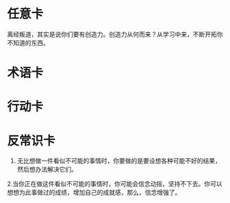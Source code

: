 # 任意卡
离经叛道，其实是说你们要有创造力。创造力从何而来？从学习中来，不断开拓你不知道的东西。

# 术语卡

# 行动卡

# 反常识卡

1. 无比想做一件看似不可能的事情时，你要做的是要设想各种可能不好的结果，然后想办法解决它们。

2.当你正在做这件看似不可能的事情时，你可能会信念动摇，坚持不下去。你可以想想为此事做过的成绩，增加自己的成就感，那么，信念增强了。
